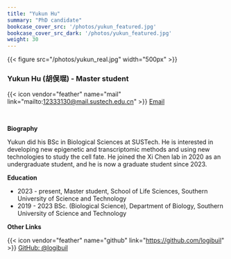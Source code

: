 ```yaml
---
title: "Yukun Hu"
summary: "PhD candidate"
bookcase_cover_src: '/photos/yukun_featured.jpg'
bookcase_cover_src_dark: '/photos/yukun_featured.jpg'
weight: 30
---
```



{{< figure src="/photos/yukun_real.jpg" width="500px" >}}

### Yukun Hu (胡俣琨) - Master student

{{< icon vendor="feather" name="mail" link="mailto:12333130@mail.sustech.edu.cn" >}} [Email](mailto:12333130@mail.sustech.edu.cn)

&nbsp;

__Biography__

Yukun did his BSc in Biological Sciences at SUSTech. He is interested in developing new epigenetic and transcriptomic methods and using new technologies to study the cell fate. He joined the Xi Chen lab in 2020 as an undergraduate student, and he is now a graduate student since 2023.

__Education__

- 2023 - present, Master student, School of Life Sciences, Southern University of Science and Technology
- 2019 - 2023 BSc. (Biological Science), Department of Biology, Southern University of Science and Technology

__Other Links__

{{< icon vendor="feather" name="github" link="https://github.com/logibuil" >}} [GitHub: @logibuil](https://github.com/logibuil)